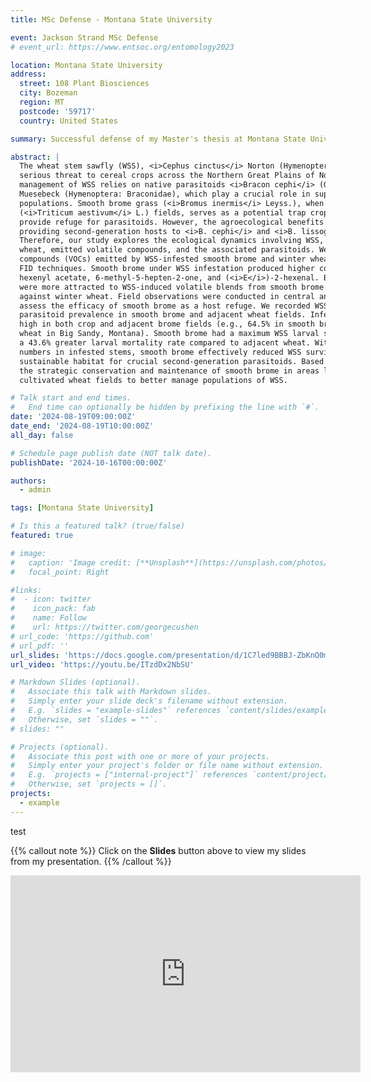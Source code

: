 ```yaml
---
title: MSc Defense - Montana State University

event: Jackson Strand MSc Defense
# event_url: https://www.entsoc.org/entomology2023

location: Montana State University
address:
  street: 108 Plant Biosciences 
  city: Bozeman
  region: MT
  postcode: '59717'
  country: United States

summary: Successful defense of my Master's thesis at Montana State University.

abstract: |
  The wheat stem sawfly (WSS), <i>Cephus cinctus</i> Norton (Hymenoptera: Cephidae), poses a
  serious threat to cereal crops across the Northern Great Plains of North America. Effective
  management of WSS relies on native parasitoids <i>Bracon cephi</i> (Gahan) and <i>B. lissogaster</i>
  Muesebeck (Hymenoptera: Braconidae), which play a crucial role in suppressing WSS
  populations. Smooth brome grass (<i>Bromus inermis</i> Leyss.), when grown adjacent to wheat
  (<i>Triticum aestivum</i> L.) fields, serves as a potential trap crop that can both reduce WSS larvae and
  provide refuge for parasitoids. However, the agroecological benefits of smooth brome in
  providing second-generation hosts to <i>B. cephi</i> and <i>B. lissogaster</i> are not well understood.
  Therefore, our study explores the ecological dynamics involving WSS, smooth brome, winter
  wheat, emitted volatile compounds, and the associated parasitoids. We analyzed volatile organic
  compounds (VOCs) emitted by WSS-infested smooth brome and winter wheat using EAD-GC-
  FID techniques. Smooth brome under WSS infestation produced higher concentrations of (<i>Z</i>)-3-
  hexenyl acetate, 6-methyl-5-hepten-2-one, and (<i>E</i>)-2-hexenal. Both <i>B. cephi</i> and <i>B. lissogaster</i>
  were more attracted to WSS-induced volatile blends from smooth brome when given the choice
  against winter wheat. Field observations were conducted in central and northern Montana to
  assess the efficacy of smooth brome as a host refuge. We recorded WSS infestation rates and
  parasitoid prevalence in smooth brome and adjacent wheat fields. Infestation rates were notably
  high in both crop and adjacent brome fields (e.g., 64.5% in smooth brome and 65.7% in adjacent
  wheat in Big Sandy, Montana). Smooth brome had a maximum WSS larval survival of 5.7% and
  a 43.6% greater larval mortality rate compared to adjacent wheat. With similar parasitoid
  numbers in infested stems, smooth brome effectively reduced WSS survival and provided a
  sustainable habitat for crucial second-generation parasitoids. Based on our findings, we suggest
  the strategic conservation and maintenance of smooth brome in areas located adjacent to
  cultivated wheat fields to better manage populations of WSS.

# Talk start and end times.
#   End time can optionally be hidden by prefixing the line with `#`.
date: '2024-08-19T09:00:00Z'
date_end: '2024-08-19T10:00:00Z'
all_day: false

# Schedule page publish date (NOT talk date).
publishDate: '2024-10-16T00:00:00Z'

authors:
  - admin

tags: [Montana State University]

# Is this a featured talk? (true/false)
featured: true

# image:
#   caption: 'Image credit: [**Unsplash**](https://unsplash.com/photos/bzdhc5b3Bxs)'
#   focal_point: Right

#links:
#  - icon: twitter
#    icon_pack: fab
#    name: Follow
#    url: https://twitter.com/georgecushen
# url_code: 'https://github.com'
# url_pdf: ''
url_slides: 'https://docs.google.com/presentation/d/1C7led9BBBJ-ZbKnO0m48JrVBQbyJgk-8/edit?usp=share_link&ouid=108671809387267236051&rtpof=true&sd=true'  
url_video: 'https://youtu.be/ITzdDx2NbSU'

# Markdown Slides (optional).
#   Associate this talk with Markdown slides.
#   Simply enter your slide deck's filename without extension.
#   E.g. `slides = "example-slides"` references `content/slides/example-slides.md`.
#   Otherwise, set `slides = ""`.
# slides: ""

# Projects (optional).
#   Associate this post with one or more of your projects.
#   Simply enter your project's folder or file name without extension.
#   E.g. `projects = ["internal-project"]` references `content/project/deep-learning/index.md`.
#   Otherwise, set `projects = []`.
projects:
  - example
---
```


test

{{% callout note %}}
Click on the **Slides** button above to view my slides from my presentation.
{{% /callout %}}

<!-- Slides can be added in a few ways:

- **Create** slides using Hugo Blox Builder's [_Slides_](https://docs.hugoblox.com/reference/content-types/) feature and link using `slides` parameter in the front matter of the talk file
- **Upload** an existing slide deck to `static/` and link using `url_slides` parameter in the front matter of the talk file
- **Embed** your slides (e.g. Google Slides) or presentation video on this page using [shortcodes](https://docs.hugoblox.com/reference/markdown/).

Further event details, including [page elements](https://docs.hugoblox.com/reference/markdown/) such as image galleries, can be added to the body of this page. -->

<iframe width="560" height="315" src="https://www.youtube.com/embed/ITzdDx2NbSU?si=pOxRwQelQcQh4wYo" title="YouTube video player" frameborder="0" allow="accelerometer; autoplay; clipboard-write; encrypted-media; gyroscope; picture-in-picture; web-share" referrerpolicy="strict-origin-when-cross-origin" allowfullscreen></iframe>